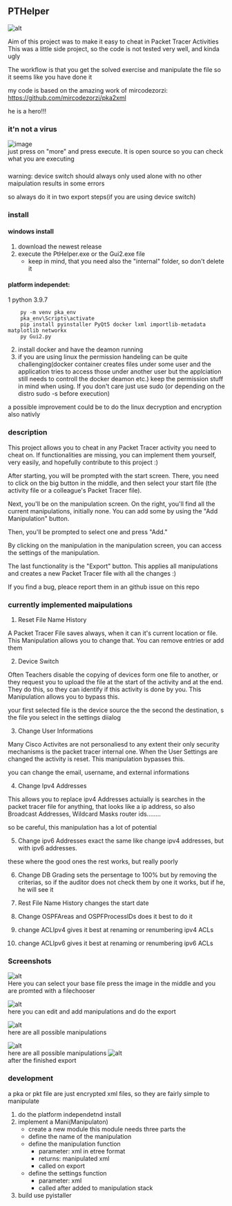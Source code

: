 ## PTHelper

![alt](imgs/HomeScreen.png)

Aim of this project was to make it easy to cheat in Packet Tracer Activities
This was a little side project, so the code is not tested very well, and kinda ugly

The workflow is that you get the solved exercise and manipulate the file so it seems like you have done it

my code is based on the amazing work of mircodezorzi:
https://github.com/mircodezorzi/pka2xml

he is a hero!!!

### it'n not a virus
![image](https://github.com/SwagmasterSwag/PTHelper/assets/149953265/d291edcb-0ec2-48ab-850b-ef3ac58dca59)<br>
just press on "more" and press execute. It is open source so you can check what you are executing

###
warning: device switch should always only used alone with no other maipulation results in some errors

so always do it in two export steps(if you are using device switch)

### install 

#### windows install
1. download the newest release
2. execute the PtHelper.exe or the Gui2.exe file
    - keep in mind, that you need also the "internal" folder, so don't delete it

#### platform independet:
1 python 3.9.7 
``` shell
    py -m venv pka_env
    pka_env\Scripts\activate
    pip install pyinstaller PyQt5 docker lxml importlib-metadata matplotlib networkx
    py Gui2.py
```
2. install docker and have the deamon running
3. if you are using linux the permission handeling can be quite challenging(docker container creates files under some user and the application tries to access those under another user but the applciation still needs to controll the docker deamon etc.) keep the permission stuff in mind when using. If you don't care just use sudo (or depending on the distro sudo -s before execution)

a possible improvement could be to do the linux decryption and encryption also nativly 

### description

This project allows you to cheat in any Packet Tracer activity you need to cheat on. If functionalities are missing, you can implement them yourself, very easily, and hopefully contribute to this project :)

After starting, you will be prompted with the start screen. There, you need to click on the big button in the middle, and then select your start file (the activity file or a colleague's Packet Tracer file).

Next, you'll be on the manipulation screen. On the right, you'll find all the current manipulations, initially none. You can add some by using the "Add Manipulation" button.

Then, you'll be prompted to select one and press "Add."

By clicking on the manipulation in the manipulation screen, you can access the settings of the manipulation.

The last functionality is the "Export" button. This applies all manipulations and creates a new Packet Tracer file with all the changes :)

If you find a bug, pleace report them in an github issue on this repo

### currently implemented maipulations
1.  Reset File Name History

A Packet Tracer File saves always, when it can it's current location or file. This Manipulation allows you to change that. You can remove entries or add them

2. Device Switch

Often Teachers disable the copying of devices form one file to another, or they request you to upload the file at the start of the activity and at the end. They do this, so they can identify if this activity is done by you. This Manipulation allows you to bypass this.

your first selected file is the device source the the second the destination, s the file you select in the settings diialog

3. Change User Informations

Many Cisco Activites are not personaliesd to any extent their only security mechanisms is the packet tracer internal one. When the User Settings are changed the activity is reset. This manipulation bypasses this.

you can change the email, username, and external informations

4. Change Ipv4 Addresses

This allows you to replace ipv4 Addresses actuially is searches in the packet tracer file for anything, that looks like a ip address, so also Broadcast Addresses, Wildcard Masks router ids........

so be careful, this manipulation has a lot of potential

5. Change ipv6 Addresses exact the same like change ipv4 addresses, but with ipv6 addresses. 

these where the good ones the rest works, but really poorly

6. Change DB Grading
sets the persentage to 100% but by removing the criterias, so if the auditor does not check them by one it works, but if he, he will see it

7. Rest File Name History
changes the start date

8. Change OSPFAreas and OSPFProcessIDs
does it best to do it

9. change ACLIpv4
gives it best at renaming or renumbering ipv4 ACLs


10. change ACLIpv6
gives it best at renaming or renumbering ipv6 ACLs

### Screenshots

![alt](imgs/FileSelect.png)<br>
Here you can select your base file press the image in the middle and you are promted with a filechooser

![alt](imgs/HomeScreen.png)<br>
here you can edit and add manipulations and do the export

![alt](imgs/Manis.png)<br>
here are all possible manipulations

![alt](imgs/ChangeIpInAction.png)<br>
here are all possible manipulations
![alt](imgs/Finshed.png)<br>
after the finished export

### development

a pka or pkt file are just encrypted xml files, so they are fairly simple to manipulate

1. do the platform independetnd install 
2. implement a Mani(Manipulaton)
    - create a new module this module needs three parts the 
    - define the name of the manipulation
    - define the manipulation function
        - parameter: xml in etree format    
        - returns: manipulated xml
        - called on export
    - define the settings function
        - parameter: xml
        - called after added to manipulation stack
3. build use pyistaller

